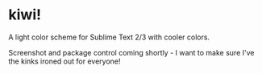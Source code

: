 # kiwi!

A light color scheme for Sublime Text 2/3 with cooler colors.

Screenshot and package control coming shortly - I want to make sure I've the kinks ironed out for everyone!
